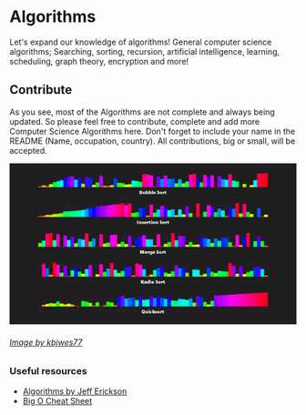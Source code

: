 # Algorithms
Let's expand our knowledge of algorithms! General computer science algorithms; Searching, sorting, recursion, artificial intelligence, learning, scheduling, graph theory, encryption and more!

## Contribute
As you see, most of the Algorithms are not complete and always being updated. So please feel free to contribute, complete and add more Computer Science Algorithms here. Don't forget to include your name in the README (Name, occupation, country). All contributions, big or small, will be accepted.

![alt text](https://github.com/unobatbayar/algorithms/blob/master/images/project7.gif)

###### [Image by kbjwes77](https://gfycat.com/flimsygivinghart-programming-algorithms-gamemaker-insertion)

### Useful resources
 - [Algorithms by Jeff Erickson](http://jeffe.cs.illinois.edu/teaching/algorithms/book/Algorithms-JeffE.pdf)
 - [Big O Cheat Sheet](https://www.bigocheatsheet.com/)

